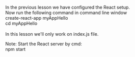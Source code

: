 In the previous lesson we have configured the React setup. <br />
Now run the following command in command line window <br/>
  create-react-app myAppHello<br/>
  cd myAppHello<br/><br/>
In this lesson we'll only work on index.js file.<br/>

Note: Start the React server by cmd:<br/>
  npm start